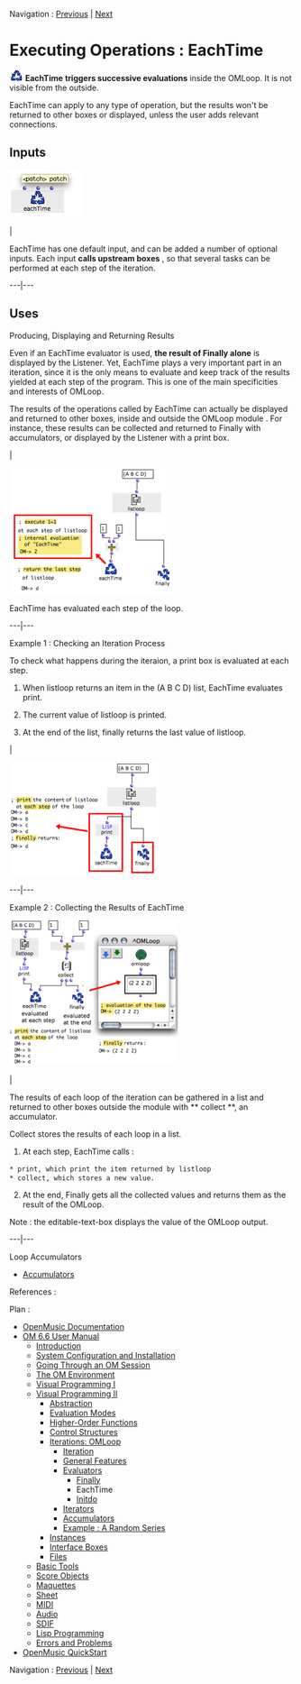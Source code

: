 
Navigation : [Previous](Finally "page précédente\(Finally\)") |
[Next](Initdo "Next\(Initdo\)")

# Executing Operations : EachTime

![](../res/eachtime_icon.png) **EachTime** **triggers successive evaluations**
inside the OMLoop. It is not visible from the outside.

EachTime can apply to any type of operation, but the results won't be returned
to other boxes or displayed, unless the user adds relevant connections.

## Inputs

![](../res/optionaleachtime.png)

|

﻿EachTime has one default input, and can be added a number of optional inputs.
Each input **calls upstream boxes** , so that several tasks can be performed
at each step of the iteration.  
  
---|---  
  
## Uses

Producing, Displaying and Returning Results

Even if an EachTime evaluator is used, **the result of Finally alone** is
displayed by the Listener. Yet, EachTime plays a very important part in an
iteration, since it is the only means to evaluate and keep track of the
results yielded at each step of the program. This is one of the main
specificities and interests of OMLoop.

The results of the operations called by EachTime can actually be displayed and
returned to other boxes, inside and outside the OMLoop module . For instance,
these results can be collected and returned to Finally with accumulators, or
displayed by the Listener with a  print box.

|

![EachTime has evaluated each step of the loop.](../res/eachtime-ex1.png)

EachTime has evaluated each step of the loop.  
  
---|---  
  
Example 1 : Checking an Iteration Process

To check what happens during the iteraion, a print box is evaluated at each
step.

  1. When listloop returns an item in the (A B C D) list, EachTime evaluates print.

  2. The current value of listloop is printed.

  3. At the end of the list, finally returns the last value of listloop.

|

![](../res/eachtime-ex2.png)  
  
---|---  
  
Example 2 : Collecting the Results of EachTime

![](../res/collecteachtime.png)

|

The results of each loop of the iteration can be gathered in a list and
returned to other boxes outside the module with ** collect **, an accumulator.

Collect stores the results of each loop in a list.

  1. At each step, EachTime calls :

    * print, which print the item returned by listloop
    * collect, which stores a new value. 
  2. At the end, Finally gets all the collected values and returns them as the result of the OMLoop.

Note  : the editable-text-box displays the value of the OMLoop output.  
  
---|---  
  
Loop Accumulators

  * [Accumulators](LoopAccumulators)

References :

Plan :

  * [OpenMusic Documentation](OM-Documentation)
  * [OM 6.6 User Manual](OM-User-Manual)
    * [Introduction](00-Sommaire)
    * [System Configuration and Installation](Installation)
    * [Going Through an OM Session](Goingthrough)
    * [The OM Environment](Environment)
    * [Visual Programming I](BasicVisualProgramming)
    * [Visual Programming II](AdvancedVisualProgramming)
      * [Abstraction](Abstraction)
      * [Evaluation Modes](EvalModes)
      * [Higher-Order Functions](HighOrder)
      * [Control Structures](Control)
      * [Iterations: OMLoop](OMLoop)
        * [Iteration](LoopIntro)
        * [General Features](LoopGeneral)
        * [Evaluators](LoopEvaluators)
          * [Finally](Finally)
          * EachTime
          * [Initdo](Initdo)
        * [Iterators](LoopIterators)
        * [Accumulators](LoopAccumulators)
        * [Example : A Random Series](LoopExample)
      * [Instances](Instances)
      * [Interface Boxes](InterfaceBoxes)
      * [Files](Files)
    * [Basic Tools](BasicObjects)
    * [Score Objects](ScoreObjects)
    * [Maquettes](Maquettes)
    * [Sheet](Sheet)
    * [MIDI](MIDI)
    * [Audio](Audio)
    * [SDIF](SDIF)
    * [Lisp Programming](Lisp)
    * [Errors and Problems](errors)
  * [OpenMusic QuickStart](QuickStart-Chapters)

Navigation : [Previous](Finally "page précédente\(Finally\)") |
[Next](Initdo "Next\(Initdo\)")

